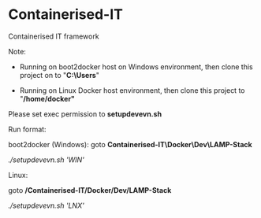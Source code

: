 # Containerised-IT
Containerised IT framework

Note:

* Running on boot2docker host on Windows environment, then clone this project on to "**C:\Users**"

* Running on Linux Docker host environment, then clone this project to "**/home/docker"**

Please set exec permission to **setupdevevn.sh**

Run format:

boot2docker (Windows):
goto **Containerised-IT\Docker\Dev\LAMP-Stack**

*./setupdevevn.sh 'WIN'*

Linux:

goto **/Containerised-IT/Docker/Dev/LAMP-Stack**

*./setupdevevn.sh 'LNX'*